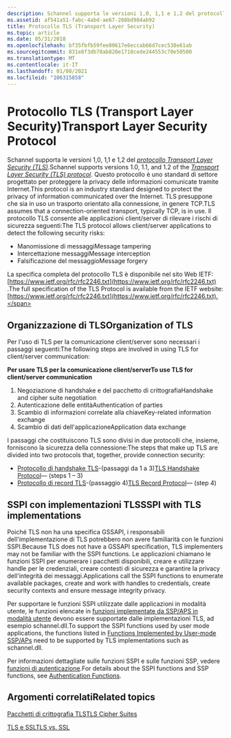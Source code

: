 ```yaml
---
description: Schannel supporta le versioni 1,0, 1,1 e 1,2 del protocollo Transport Layer Security (TLS).
ms.assetid: af541a51-fabc-4abd-ae67-268bd984ab92
title: Protocollo TLS (Transport Layer Security)
ms.topic: article
ms.date: 05/31/2018
ms.openlocfilehash: bf35fbfb59fee80617e6eccab66d7cec538e61ab
ms.sourcegitcommit: 831e8f3db78ab820e1710cede244553c70e50500
ms.translationtype: MT
ms.contentlocale: it-IT
ms.lasthandoff: 01/08/2021
ms.locfileid: "106315858"
---
```

# <a name="transport-layer-security-protocol"></a><span data-ttu-id="6f349-103">Protocollo TLS (Transport Layer Security)</span><span class="sxs-lookup"><span data-stu-id="6f349-103">Transport Layer Security Protocol</span></span>

<span data-ttu-id="6f349-104">Schannel supporta le versioni 1,0, 1,1 e 1,2 del [*protocollo Transport Layer Security (TLS)*](../secgloss/t-gly.md).</span><span class="sxs-lookup"><span data-stu-id="6f349-104">Schannel supports versions 1.0, 1.1, and 1.2 of the [*Transport Layer Security (TLS) protocol*](../secgloss/t-gly.md).</span></span> <span data-ttu-id="6f349-105">Questo protocollo è uno standard di settore progettato per proteggere la privacy delle informazioni comunicate tramite Internet.</span><span class="sxs-lookup"><span data-stu-id="6f349-105">This protocol is an industry standard designed to protect the privacy of information communicated over the Internet.</span></span> <span data-ttu-id="6f349-106">TLS presuppone che sia in uso un trasporto orientato alla connessione, in genere TCP.</span><span class="sxs-lookup"><span data-stu-id="6f349-106">TLS assumes that a connection-oriented transport, typically TCP, is in use.</span></span> <span data-ttu-id="6f349-107">Il protocollo TLS consente alle applicazioni client/server di rilevare i rischi di sicurezza seguenti:</span><span class="sxs-lookup"><span data-stu-id="6f349-107">The TLS protocol allows client/server applications to detect the following security risks:</span></span>

-   <span data-ttu-id="6f349-108">Manomissione di messaggi</span><span class="sxs-lookup"><span data-stu-id="6f349-108">Message tampering</span></span>
-   <span data-ttu-id="6f349-109">Intercettazione messaggi</span><span class="sxs-lookup"><span data-stu-id="6f349-109">Message interception</span></span>
-   <span data-ttu-id="6f349-110">Falsificazione del messaggio</span><span class="sxs-lookup"><span data-stu-id="6f349-110">Message forgery</span></span>

<span data-ttu-id="6f349-111">La specifica completa del protocollo TLS è disponibile nel sito Web IETF: [https://www.ietf.org/rfc/rfc2246.txt](https://www.ietf.org/rfc/rfc2246.txt) .</span><span class="sxs-lookup"><span data-stu-id="6f349-111">The full specification of the TLS Protocol is available from the IETF website: [https://www.ietf.org/rfc/rfc2246.txt](https://www.ietf.org/rfc/rfc2246.txt).</span></span>

## <a name="organization-of-tls"></a><span data-ttu-id="6f349-112">Organizzazione di TLS</span><span class="sxs-lookup"><span data-stu-id="6f349-112">Organization of TLS</span></span>

<span data-ttu-id="6f349-113">Per l'uso di TLS per la comunicazione client/server sono necessari i passaggi seguenti:</span><span class="sxs-lookup"><span data-stu-id="6f349-113">The following steps are involved in using TLS for client/server communication:</span></span>

 <span data-ttu-id="6f349-114">**Per usare TLS per la comunicazione client/server**</span><span class="sxs-lookup"><span data-stu-id="6f349-114">**To use TLS for client/server communication**</span></span>

1.  <span data-ttu-id="6f349-115">Negoziazione di handshake e del pacchetto di crittografia</span><span class="sxs-lookup"><span data-stu-id="6f349-115">Handshake and cipher suite negotiation</span></span>
2.  <span data-ttu-id="6f349-116">Autenticazione delle entità</span><span class="sxs-lookup"><span data-stu-id="6f349-116">Authentication of parties</span></span>
3.  <span data-ttu-id="6f349-117">Scambio di informazioni correlate alla chiave</span><span class="sxs-lookup"><span data-stu-id="6f349-117">Key-related information exchange</span></span>
4.  <span data-ttu-id="6f349-118">Scambio di dati dell'applicazione</span><span class="sxs-lookup"><span data-stu-id="6f349-118">Application data exchange</span></span>

<span data-ttu-id="6f349-119">I passaggi che costituiscono TLS sono divisi in due protocolli che, insieme, forniscono la sicurezza della connessione:</span><span class="sxs-lookup"><span data-stu-id="6f349-119">The steps that make up TLS are divided into two protocols that, together, provide connection security:</span></span>

-   <span data-ttu-id="6f349-120">[Protocollo di handshake TLS](tls-handshake-protocol.md)-(passaggi da 1 a 3)</span><span class="sxs-lookup"><span data-stu-id="6f349-120">[TLS Handshake Protocol](tls-handshake-protocol.md)— (steps 1 – 3)</span></span>
-   <span data-ttu-id="6f349-121">[Protocollo di record TLS](tls-record-protocol.md)-(passaggio 4)</span><span class="sxs-lookup"><span data-stu-id="6f349-121">[TLS Record Protocol](tls-record-protocol.md)— (step 4)</span></span>

## <a name="sspi-with-tls-implementations"></a><span data-ttu-id="6f349-122">SSPI con implementazioni TLS</span><span class="sxs-lookup"><span data-stu-id="6f349-122">SSPI with TLS implementations</span></span>

<span data-ttu-id="6f349-123">Poiché TLS non ha una specifica GSSAPI, i responsabili dell'implementazione di TLS potrebbero non avere familiarità con le funzioni SSPI.</span><span class="sxs-lookup"><span data-stu-id="6f349-123">Because TLS does not have a GSSAPI specification, TLS implementers may not be familiar with the SSPI functions.</span></span> <span data-ttu-id="6f349-124">Le applicazioni chiamano le funzioni SSPI per enumerare i pacchetti disponibili, creare e utilizzare handle per le credenziali, creare contesti di sicurezza e garantire la privacy dell'integrità dei messaggi.</span><span class="sxs-lookup"><span data-stu-id="6f349-124">Applications call the SSPI functions to enumerate available packages, create and work with handles to credentials, create security contexts and ensure message integrity privacy.</span></span>

<span data-ttu-id="6f349-125">Per supportare le funzioni SSPI utilizzate dalle applicazioni in modalità utente, le funzioni elencate in [funzioni implementate da SSP/APS in modalità utente](/windows/desktop/SecAuthN/authentication-functions) devono essere supportate dalle implementazioni TLS, ad esempio schannel.dll.</span><span class="sxs-lookup"><span data-stu-id="6f349-125">To support the SSPI functions used by user mode applications, the functions listed in [Functions Implemented by User-mode SSP/APs](/windows/desktop/SecAuthN/authentication-functions) need to be supported by TLS implementations such as schannel.dll.</span></span>

<span data-ttu-id="6f349-126">Per informazioni dettagliate sulle funzioni SSPI e sulle funzioni SSP, vedere [funzioni di autenticazione](authentication-functions.md).</span><span class="sxs-lookup"><span data-stu-id="6f349-126">For details about the SSPI functions and SSP functions, see [Authentication Functions](authentication-functions.md).</span></span>

## <a name="related-topics"></a><span data-ttu-id="6f349-127">Argomenti correlati</span><span class="sxs-lookup"><span data-stu-id="6f349-127">Related topics</span></span>

<dl> <dt>

[<span data-ttu-id="6f349-128">Pacchetti di crittografia TLS</span><span class="sxs-lookup"><span data-stu-id="6f349-128">TLS Cipher Suites</span></span>](tls-cipher-suites.md)
</dt> <dt>

[<span data-ttu-id="6f349-129">TLS e SSL</span><span class="sxs-lookup"><span data-stu-id="6f349-129">TLS vs. SSL</span></span>](tls-versus-ssl.md)
</dt> </dl>

 

 
